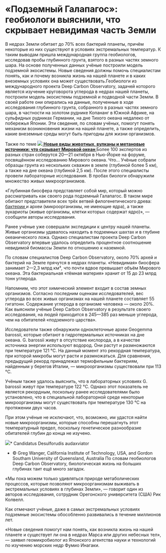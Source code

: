 «Подземный Галапагос»: геобиологи выяснили, что скрывает невидимая часть Земли
==============================================================================

В недрах Земли обитает до 70% всех бактерий планеты, причём некоторые из них существуют в условиях экстремальных температур. К таким выводам пришла международная группа геобиологов, исследовав пробы глубинного грунта, взятого в разных частях земного шара. На основе полученных данных учёные построили модель подземной экосистемы. Новые сведения должны помочь специалистам понять, как и почему возникла жизнь на нашей планете и в каких внеземных условиях она может существовать.Геобиологи из международного проекта Deep Carbon Observatory, задачей которого является изучение круговорота углерода в недрах нашей планеты, построили модель экосистемы подземной и подводной части Земли. В своей работе они опирались на данные, полученные в ходе исследования глубинного грунта, собранного в разных частях земного шара, в частности на золотом руднике Копананг в Южной Африке, на сульфидных рудниках Германии, на дне Тихого океана недалеко от побережья Японии. Эти сведения, по словам учёных, помогут понять механизм возникновения жизни на нашей планете, а также определить, какие внеземные среды могут быть пригодны для жизни организмов.

  Также по теме [![](https://cdni.rt.com/russian/images/2016.10/thumbnail/58088581c36188b05d8b463f.jpg)](https://russian.rt.com/science/article/327215-chto-skryvaet-mirovoi-okean)**[ Новые виды животных, вулканы и метановые источники: что скрывает Мировой океан ](https://russian.rt.com/science/article/327215-chto-skryvaet-mirovoi-okean)** Более 100 экспертов из разных стран соберутся 20—21 октября в Нью-Йорке на форуме, посвящённом исследованию Мирового океана. Что... Учёные собрали образцы грунта из нескольких скважин в земле (глубиной более 5 км), а также на дне океана (глубиной 2,5 км). После этого специалисты провели лабораторные исследования. В пробах биологи обнаружили множество живых микроорганизмов. 

«Глубинная биосфера представляет собой мир, который можно рассматривать как своего рода подземный Галапагос. В таком мире обитают представители всех трёх ветвей филогенетического древа: [бактерии ](https://russian.rt.com/nopolitics/article/573259-test-rt-bakterii)и археи (микроорганизмы, не имеющие ядра), а также эукариоты (живые организмы, клетки которых содержат ядро)», — сообщили авторы исследования.

Ранее учёные уже совершали экспедиции к центру нашей планеты. Живые организмы удавалось находить в подземных шахтах и в глубине океанического ложа. Однако специалистам проекта Deep Carbon Observatory впервые удалось определить процентное соотношение невидимой биомассы Земли по отношению к наземной. 

По словам специалистов Deep Carbon Observatory, около 70% архей и бактерий на Земле прячутся в недрах планеты. «Невидимая» биосфера занимает 2—2,3 млрд км³, что почти вдвое превышает объём Мирового океана. Эта бактериальная «тёмная материя» хранит от 15 до 23 млрд тонн углерода.

Напомним, что этот химический элемент входит в состав земных организмов. Согласно последним оценкам исследователей, вес углерода во всех живых организмах на нашей планете составляет 55 гигатонн. Содержание углерода в организме человека — около 20%. Как выяснили учёные Deep Carbon Observatory в результате своего исследования, на людей приходится в 245—385 раз меньше углерода, чем на обитателей «подземного царства».

Исследователи также обнаружили одноклеточные археи Geogemma barossii, которые обитают в гидротермальных источниках на дне океана. G. barossii живут в отсутствие кислорода, а в качестве источника энергии используют водород. Они растут и размножаются при температуре 121 °C. На данный момент это рекордная температура, при которой микробы могут расти и размножаться. Для сравнения, предыдущий рекорд принадлежал термофильным бактериям, найденным у берегов Италии, — микроорганизмы существовали при 113 °C. 

Учёным также удалось выяснить, что в лабораторных условиях G. barossii живут при температуре 122 °C. Однако этот показатель не является рекордным, поскольку ранее исследователями было установлено, что в специальной лабораторной среде некоторые микроорганизмы могут существовать при температуре 130 °C на протяжении двух часов. 

При этом учёные не исключают, что, возможно, им удастся найти новые микроорганизмы, которые способны перешагнуть этот температурный предел, поскольку генетическое разнообразие обитателей глубин до конца не изучено.

![](https://cdni.rt.com/russian/images/2018.12/original/5c0e534c370f2cb20e8b4575.jpg)*  Candidatus Desulforudis audaxviator 
*  © Greg Wanger, California Institute of Technology, USA, and Gordon Southam University of Queensland, Australia 
По словам геобиологов Deep Carbon Observatory, биологическая жизнь на больших глубинах таит ещё много загадок.

«Мы пока можем только удивляться природе метаболических процессов, которые позволяют микроорганизмам выживать в экстремальных условиях в глубинах Земли», — говорит один из авторов исследования, сотрудник Орегонского университета (США) Рик Колвелл.

Как отмечают учёные, даже в самых экстремальных условиях подземные экосистемы обособленно развивались в течение миллионов лет.

«Новые сведения помогут нам понять, как возникла жизнь на нашей планете и существует ли она в недрах Марса или других небесных тел», — заявил геомикробиолог из Японского агентства науки и технологий по изучению морских недр Фумио Инагаки. 

